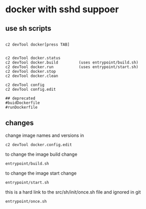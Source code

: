 # docker with sshd suppoer

## use sh scripts

```

c2 devTool docker[press TAB]


c2 devTool docker.status
c2 devTool docker.build         (uses entrypoint/build.sh)
c2 devTool docker.run           (uses entrypoint/start.sh)
c2 devTool docker.stop
c2 devTool docker.clean

c2 devTool config
c2 devTool config.edit 

## deprecated
#buidDockerfile
#runDockerfile
```

## changes

change image names and versions in
```
c2 devTool docker.config.edit
```

to change the image build change
```
entrypoint/build.sh
```

to change the image start change
```
entrypoint/start.sh
```

this is a hard link to the src/sh/init/once.sh file and ignored in git
```
entrypoint/once.sh
```
